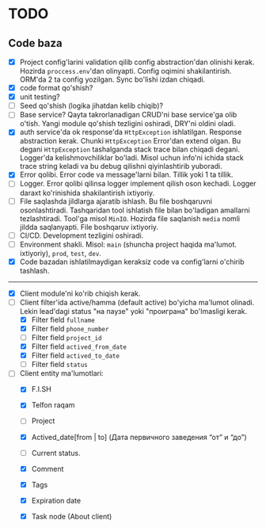 # TODO

## Code baza
- [x] Project config'larini validation qilib config abstraction'dan olinishi kerak. Hozirda `proccess.env`'dan olinyapti. Config oqimini shakilantirish. ORM'da 2 ta config yozilgan. Sync bo'lishi izdan chiqadi.
- [x] code format qo'shish?
- [x] unit testing?
- [ ] Seed qo'shish (logika jihatdan kelib chiqib)?
- [ ] Base service? Qayta takrorlanadigan CRUD'ni base service'ga olib o'tish. Yangi module qo'shish tezligini oshiradi, DRY'ni oldini oladi.
- [x] auth service'da ok response'da `HttpException` ishlatilgan. Response abstraction kerak. Chunki `HttpException` Error'dan extend olgan. Bu degani `HttpException` tashalganda stack trace bilan chiqadi degani. Logger'da kelishmovchiliklar bo'ladi. Misol uchun info'ni ichida stack trace string keladi va bu debug qilishni qiyinlashtirib yuboradi.
- [x] Error qolibi. Error code va message'larni bilan. Tillik yoki 1 ta tillik.
- [ ] Logger. Error qolibi qilinsa logger implement qilish oson kechadi. Logger daraxt ko'rinishida shakilantirish ixtiyoriy.
- [ ] File saqlashda jildlarga ajaratib ishlash. Bu file boshqaruvni osonlashtiradi. Tashqaridan tool ishlatish file bilan bo'ladigan amallarni tezlashtiradi. Tool'ga misol `MinIO`. Hozirda file saqlanish `media` nomli jildda saqlanyapti. File boshqaruv ixtiyoriy.
- [ ] CI/CD. Development tezligini oshiradi.
- [ ] Environment shakli. Misol: `main` (shuncha project haqida ma'lumot. ixtiyoriy), `prod`, `test`, `dev`.
- [x] Code bazadan ishlatilmaydigan keraksiz code va config'larni o'chirib tashlash.

---

- [x] Client module'ni ko'rib chiqish kerak.
- [ ] Client filter'ida active/hamma (default active) bo'yicha ma'lumot olinadi. 
    Lekin lead'dagi status "на паузе" yoki "проиграна" bo'lmasligi kerak.
    - [x] Filter field `fullname`
    - [x] Filter field `phone_number`
    - [ ] Filter field `project_id`
    - [x] Filter field `actived_from_date`
    - [x] Filter field `actived_to_date`
    - [ ] Filter field `status`
- [ ] Client entity ma'lumotlari:
    - [x] F.I.SH
    - [x] Telfon raqam
    - [ ] Project
    - [x] Actived_date[from | to] (Дата первичного заведения “от” и “до”)
    - [ ] Current status.
    - [x] Comment
    - [x] Tags
    - [x] Expiration date
    - [x] Task node (About client)

